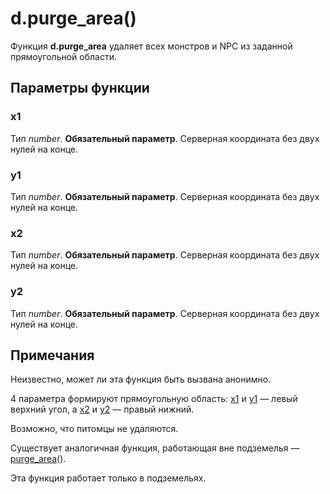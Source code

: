 # d.purge_area()
Функция **d.purge_area** удаляет всех монстров и NPC из заданной прямоугольной области.

## Параметры функции
### x1
Тип *number*. **Обязательный параметр**. Серверная координата без двух нулей на конце.

### y1
Тип *number*. **Обязательный параметр**. Серверная координата без двух нулей на конце.

### x2
Тип *number*. **Обязательный параметр**. Серверная координата без двух нулей на конце.

### y2
Тип *number*. **Обязательный параметр**. Серверная координата без двух нулей на конце.

## Примечания
Неизвестно, может ли эта функция быть вызвана анонимно.

4 параметра формируют прямоугольную область: [x1](#x1) и [y1](#y1) &mdash; левый верхний угол, а [x2](#x2) и [y2](#y2) &mdash; правый нижний.

Возможно, что питомцы не удаляются.

Существует аналогичная функция, работающая вне подземелья &mdash; [purge_area](../global/purge_area.md)().

Эта функция работает только в подземельях.